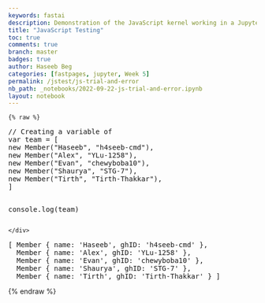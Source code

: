 ```yaml
---
keywords: fastai
description: Demonstration of the JavaScript kernel working in a Jupyter Notebook
title: "JavaScript Testing"
toc: true
comments: true 
branch: master
badges: true
author: Haseeb Beg
categories: [fastpages, jupyter, Week 5]
permalink: /jstest/js-trial-and-error
nb_path: _notebooks/2022-09-22-js-trial-and-error.ipynb
layout: notebook
---
```


<!--
#################################################
### THIS FILE WAS AUTOGENERATED! DO NOT EDIT! ###
#################################################
# file to edit: _notebooks/2022-09-22-js-trial-and-error.ipynb
-->

<div class="container" id="notebook-container">
        
    {% raw %}
    
<div class="cell border-box-sizing code_cell rendered">
<div class="input">

<div class="inner_cell">
    <div class="input_area">
<div class=" highlight hl-javascript"><pre><span></span><span class="c1">// Creating a variable of </span>
<span class="kd">var</span> <span class="nx">team</span> <span class="o">=</span> <span class="p">[</span> 
<span class="k">new</span> <span class="nx">Member</span><span class="p">(</span><span class="s2">&quot;Haseeb&quot;</span><span class="p">,</span> <span class="s2">&quot;h4seeb-cmd&quot;</span><span class="p">),</span>
<span class="k">new</span> <span class="nx">Member</span><span class="p">(</span><span class="s2">&quot;Alex&quot;</span><span class="p">,</span> <span class="s2">&quot;YLu-1258&quot;</span><span class="p">),</span>
<span class="k">new</span> <span class="nx">Member</span><span class="p">(</span><span class="s2">&quot;Evan&quot;</span><span class="p">,</span> <span class="s2">&quot;chewyboba10&quot;</span><span class="p">),</span>
<span class="k">new</span> <span class="nx">Member</span><span class="p">(</span><span class="s2">&quot;Shaurya&quot;</span><span class="p">,</span> <span class="s2">&quot;STG-7&quot;</span><span class="p">),</span>
<span class="k">new</span> <span class="nx">Member</span><span class="p">(</span><span class="s2">&quot;Tirth&quot;</span><span class="p">,</span> <span class="s2">&quot;Tirth-Thakkar&quot;</span><span class="p">),</span>
<span class="p">]</span>



<span class="nx">console</span><span class="p">.</span><span class="nx">log</span><span class="p">(</span><span class="nx">team</span><span class="p">)</span>
</pre></div>

    </div>
</div>
</div>

<div class="output_wrapper">
<div class="output">

<div class="output_area">

<div class="output_subarea output_stream output_stdout output_text">
<pre>[ Member { name: &#39;Haseeb&#39;, ghID: &#39;h4seeb-cmd&#39; },
  Member { name: &#39;Alex&#39;, ghID: &#39;YLu-1258&#39; },
  Member { name: &#39;Evan&#39;, ghID: &#39;chewyboba10&#39; },
  Member { name: &#39;Shaurya&#39;, ghID: &#39;STG-7&#39; },
  Member { name: &#39;Tirth&#39;, ghID: &#39;Tirth-Thakkar&#39; } ]
</pre>
</div>
</div>

</div>
</div>

</div>
    {% endraw %}

</div>
 

